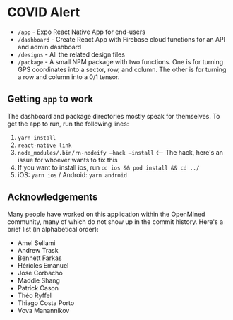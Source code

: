 # COVID Alert

- `/app` - Expo React Native App for end-users
- `/dashboard` - Create React App with Firebase cloud functions for an API and admin dashboard
- `/designs` - All the related design files
- `/package` - A small NPM package with two functions. One is for turning GPS coordinates into a sector, row, and column. The other is for turning a row and column into a 0/1 tensor.

## Getting `app` to work

The dashboard and package directories mostly speak for themselves. To get the app to run, run the following lines:

1. `yarn install`
2. `react-native link`
3. `node_modules/.bin/rn-nodeify —hack —install` <-- The hack, here's an issue for whoever wants to fix this
4. If you want to install ios, run `cd ios && pod install && cd ../`
5. iOS: `yarn ios` / Android: `yarn android`

## Acknowledgements

Many people have worked on this application within the OpenMined community, many of which do not show up in the commit history. Here's a brief list (in alphabetical order):

- Amel Sellami
- Andrew Trask
- Bennett Farkas
- Héricles Emanuel
- Jose Corbacho
- Maddie Shang
- Patrick Cason
- Théo Ryffel
- Thiago Costa Porto
- Vova Manannikov
